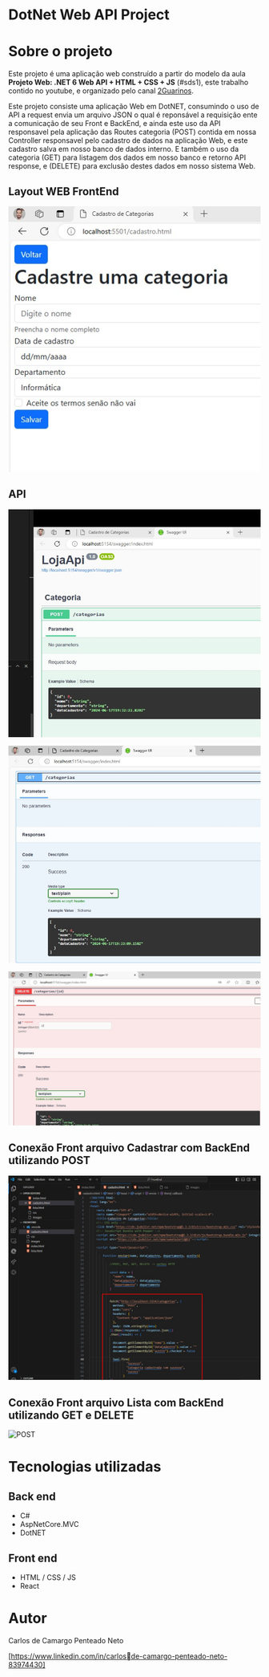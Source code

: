 # DotNet Web API Project


# Sobre o projeto

Este projeto é uma aplicação web construído a partir do modelo da aula **Projeto Web: .NET 6 Web API + HTML + CSS + JS** (#sds1), este trabalho contido no youtube, e organizado pelo canal [2Guarinos]([https://devsuperior.com "Site da DevSuperior](https://www.youtube.com/watch?v=oziU_M_61YM)").

Este projeto consiste uma aplicação Web em DotNET, consumindo o uso de API a request envia um arquivo JSON o qual é reponsável a requisição ente a comunicação de seu Front e BackEnd, e ainda este uso da API responsavel pela aplicação das Routes categoria (POST) contida em nossa Controller responsavel pelo cadastro de dados na aplicação Web, e este cadastro salva em nosso banco de dados interno. E também o uso da categoria (GET) para listagem dos dados em nosso banco e retorno API response, e (DELETE) para exclusão destes dados em nosso sistema Web.

## Layout WEB FrontEnd
![FrontEnd Cadatrar](FrontCadastrar.jpg)

## API
![POST](https://github.com/carlospenteado/ProjetoWebDotNetAPI/blob/main/Backend%20POST.jpg)

![GET](https://github.com/carlospenteado/ProjetoWebDotNetAPI/blob/main/Backend%20GET.jpg)

![DELETE](https://github.com/carlospenteado/ProjetoWebDotNetAPI/blob/main/Backend%20DELETE.jpg)

## Conexão Front arquivo Cadastrar com BackEnd utilizando POST 
![POST](CadastroPOST.jpg)

## Conexão Front arquivo Lista com BackEnd utilizando GET e DELETE 
![POST](ListaGETDELETE.jpg)

# Tecnologias utilizadas
## Back end
- C#
- AspNetCore.MVC
- DotNET

## Front end
- HTML / CSS / JS 
- React

# Autor

Carlos de Camargo Penteado Neto

[https://www.linkedin.com/in/carlosde-camargo-penteado-neto-83974430]
